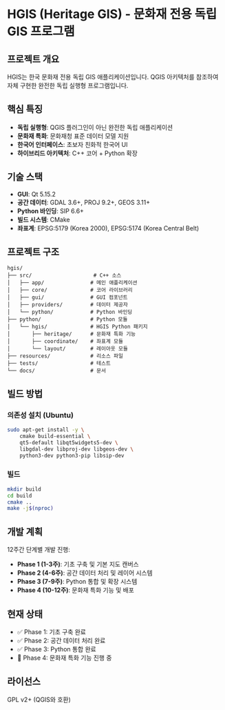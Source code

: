 # HGIS (Heritage GIS) - 문화재 전용 독립 GIS 프로그램

## 프로젝트 개요

HGIS는 한국 문화재 전용 독립 GIS 애플리케이션입니다. QGIS 아키텍처를 참조하여 자체 구현한 완전한 독립 실행형 프로그램입니다.

## 핵심 특징

- **독립 실행형**: QGIS 플러그인이 아닌 완전한 독립 애플리케이션
- **문화재 특화**: 문화재청 표준 데이터 모델 지원
- **한국어 인터페이스**: 초보자 친화적 한국어 UI
- **하이브리드 아키텍처**: C++ 코어 + Python 확장

## 기술 스택

- **GUI**: Qt 5.15.2
- **공간 데이터**: GDAL 3.6+, PROJ 9.2+, GEOS 3.11+
- **Python 바인딩**: SIP 6.6+
- **빌드 시스템**: CMake
- **좌표계**: EPSG:5179 (Korea 2000), EPSG:5174 (Korea Central Belt)

## 프로젝트 구조

```
hgis/
├── src/                    # C++ 소스
│   ├── app/               # 메인 애플리케이션
│   ├── core/              # 코어 라이브러리
│   ├── gui/               # GUI 컴포넌트
│   ├── providers/         # 데이터 제공자
│   └── python/            # Python 바인딩
├── python/                # Python 모듈
│   └── hgis/              # HGIS Python 패키지
│       ├── heritage/      # 문화재 특화 기능
│       ├── coordinate/    # 좌표계 모듈
│       └── layout/        # 레이아웃 모듈
├── resources/             # 리소스 파일
├── tests/                 # 테스트
└── docs/                  # 문서
```

## 빌드 방법

### 의존성 설치 (Ubuntu)

```bash
sudo apt-get install -y \
    cmake build-essential \
    qt5-default libqt5widgets5-dev \
    libgdal-dev libproj-dev libgeos-dev \
    python3-dev python3-pip libsip-dev
```

### 빌드

```bash
mkdir build
cd build
cmake ..
make -j$(nproc)
```

## 개발 계획

12주간 단계별 개발 진행:

- **Phase 1 (1-3주)**: 기초 구축 및 기본 지도 캔버스
- **Phase 2 (4-6주)**: 공간 데이터 처리 및 레이어 시스템  
- **Phase 3 (7-9주)**: Python 통합 및 확장 시스템
- **Phase 4 (10-12주)**: 문화재 특화 기능 및 배포

## 현재 상태

- ✅ Phase 1: 기초 구축 완료
- ✅ Phase 2: 공간 데이터 처리 완료
- ✅ Phase 3: Python 통합 완료
- 🔄 Phase 4: 문화재 특화 기능 진행 중

## 라이선스

GPL v2+ (QGIS와 호환)